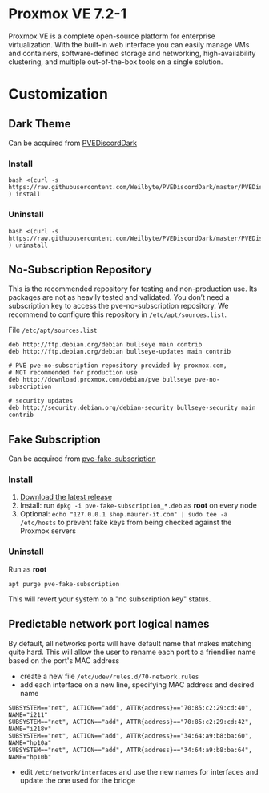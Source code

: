# Proxmox VE 7.2-1
Proxmox VE is a complete open-source platform for enterprise virtualization. With the built-in web interface you can easily manage VMs and containers, software-defined storage and networking, high-availability clustering, and multiple out-of-the-box tools on a single solution.

# Customization

## Dark Theme
Can be acquired from [PVEDiscordDark](https://github.com/Weilbyte/PVEDiscordDark)

### Install
```shell
bash <(curl -s https://raw.githubusercontent.com/Weilbyte/PVEDiscordDark/master/PVEDiscordDark.sh ) install
```

### Uninstall
```shell
bash <(curl -s https://raw.githubusercontent.com/Weilbyte/PVEDiscordDark/master/PVEDiscordDark.sh ) uninstall
```

## No-Subscription Repository
This is the recommended repository for testing and non-production use. Its packages are not as heavily tested and validated. You don’t need a subscription key to access the pve-no-subscription repository.
We recommend to configure this repository in `/etc/apt/sources.list`.

File `/etc/apt/sources.list`
```shell
deb http://ftp.debian.org/debian bullseye main contrib
deb http://ftp.debian.org/debian bullseye-updates main contrib

# PVE pve-no-subscription repository provided by proxmox.com,
# NOT recommended for production use
deb http://download.proxmox.com/debian/pve bullseye pve-no-subscription

# security updates
deb http://security.debian.org/debian-security bullseye-security main contrib
```

## Fake Subscription
Can be acquired from [pve-fake-subscription](https://github.com/Jamesits/pve-fake-subscription)

### Install
1. [Download the latest release](https://github.com/Jamesits/pve-fake-subscription/releases/latest)
2. Install: run `dpkg -i pve-fake-subscription_*.deb` as **root** on every node
3. Optional: `echo "127.0.0.1 shop.maurer-it.com" | sudo tee -a /etc/hosts` to prevent fake keys from being checked against the Proxmox servers

### Uninstall
Run as **root**
```shell
apt purge pve-fake-subscription
```
This will revert your system to a "no subscription key" status.

## Predictable network port logical names
By default, all networks ports will have default name that makes matching quite hard. This will allow the user to rename each port to a friendlier name based on the port's MAC address

- create a new file `/etc/udev/rules.d/70-network.rules`
- add each interface on a new line, specifying MAC address and desired name

```shell
SUBSYSTEM=="net", ACTION=="add", ATTR{address}=="70:85:c2:29:cd:40", NAME="i211"
SUBSYSTEM=="net", ACTION=="add", ATTR{address}=="70:85:c2:29:cd:42", NAME="i218v"
SUBSYSTEM=="net", ACTION=="add", ATTR{address}=="34:64:a9:b8:ba:60", NAME="hp10a"
SUBSYSTEM=="net", ACTION=="add", ATTR{address}=="34:64:a9:b8:ba:64", NAME="hp10b"
```

- edit `/etc/network/interfaces` and use the new names for interfaces and update the one used for the bridge